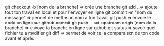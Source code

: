 git checkout -b [nom de la branche] => crée une branche 
git add . => ajoute tout ton travail en local et pour l'envoyer en ligne
git commit -m "nom du message" => permet de mettre un nom a ton travail
git push => envoie le code en ligne sur github.commit
git push --set-upstream origin [nom de la branche] => envoye ta branche en ligne sur github
git status => savoir quel fichier tu a modifier
git diff => permet de voir ce la comparaison de ton code avant et après